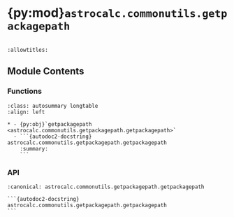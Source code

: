 # {py:mod}`astrocalc.commonutils.getpackagepath`

```{py:module} astrocalc.commonutils.getpackagepath
```

```{autodoc2-docstring} astrocalc.commonutils.getpackagepath
:allowtitles:
```

## Module Contents

### Functions

````{list-table}
:class: autosummary longtable
:align: left

* - {py:obj}`getpackagepath <astrocalc.commonutils.getpackagepath.getpackagepath>`
  - ```{autodoc2-docstring} astrocalc.commonutils.getpackagepath.getpackagepath
    :summary:
    ```
````

### API

````{py:function} getpackagepath()
:canonical: astrocalc.commonutils.getpackagepath.getpackagepath

```{autodoc2-docstring} astrocalc.commonutils.getpackagepath.getpackagepath
```
````
